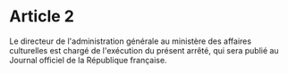 # Article 2

Le directeur de l'administration générale au ministère des affaires culturelles est chargé de l'exécution du présent arrêté, qui sera publié au Journal officiel de la République française.
